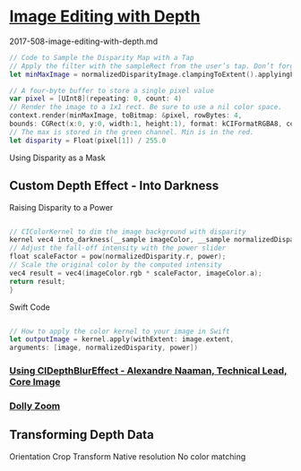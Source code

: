 
# [Image Editing with Depth](https://developer.apple.com/videos/play/wwdc2017/508/)

2017-508-image-editing-with-depth.md


```swift
// Code to Sample the Disparity Map with a Tap
// Apply the filter with the sampleRect from the user’s tap. Don’t forget to clamp!
let minMaxImage = normalizedDisparityImage.clampingToExtent().applyingFilter( "CIAreaMinMaxRed", withInputParameters: [kCIInputExtentKey : CIVector(cgRect:sampleRect)])

// A four-byte buffer to store a single pixel value
var pixel = [UInt8](repeating: 0, count: 4)
// Render the image to a 1x1 rect. Be sure to use a nil color space.
context.render(minMaxImage, toBitmap: &pixel, rowBytes: 4,
bounds: CGRect(x:0, y:0, width:1, height:1), format: kCIFormatRGBA8, colorSpace: nil)
// The max is stored in the green channel. Min is in the red.
let disparity = Float(pixel[1]) / 255.0
```
Using Disparity as a Mask


## Custom Depth Effect - Into Darkness

Raising Disparity to a Power

```swift

// CIColorKernel to dim the image background with disparity
kernel vec4 into_darkness(__sample imageColor, __sample normalizedDisparity, float power) {
// Adjust the fall-off intensity with the power slider
float scaleFactor = pow(normalizedDisparity.r, power);
// Scale the original color by the computed intensity
vec4 result = vec4(imageColor.rgb * scaleFactor, imageColor.a);
return result;
}
```

Swift Code

```swift

// How to apply the color kernel to your image in Swift
let outputImage = kernel.apply(withExtent: image.extent,
arguments: [image, normalizedDisparity, power])

```


### [Using CIDepthBlurEffect - Alexandre Naaman, Technical Lead, Core Image](cidepthblureffect.md)


### [Dolly Zoom](dolly-zoom.md)


## Transforming Depth Data
Orientation
Crop
Transform
Native resolution No color matching
